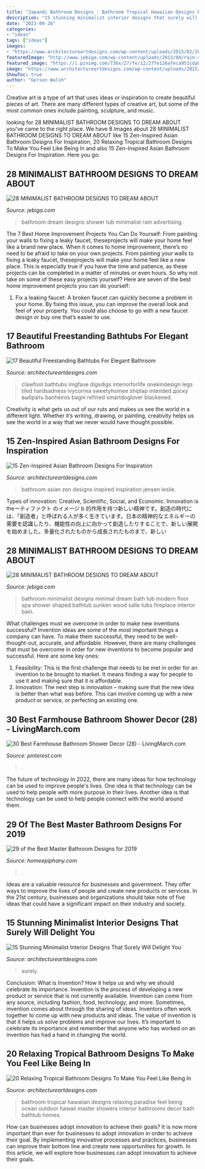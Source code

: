 ```yaml
---
title: "Japandi Bathroom Designs : Bathroom Tropical Hawaiian Designs Relaxing Paradise Feel Being Ocean Outdoor Hawaii Master Showers Interior Bathrooms Decor Bath Bathtub Homes"
description: "15 stunning minimalist interior designs that surely will delight you"
date: "2023-09-26"
categories:
- "ideas"
tags: ["ideas"]
images:
- "https://www.architectureartdesigns.com/wp-content/uploads/2015/02/20-Relaxing-Tropical-Bathroom-Designs-To-Make-You-Feel-Like-Being-In-Paradise-17.jpg"
featuredImage: "http://www.jebiga.com/wp-content/uploads/2013/04/rain-shower-tub.jpg"
featured_image: "https://i.pinimg.com/736x/27/fe/12/27fe126afeca951cda8ab6af712b5f47.jpg"
image: "https://www.architectureartdesigns.com/wp-content/uploads/2015/01/351.jpg"
ShowToc: true
author: "Gerson Walsh"
---
```



Creative art is a type of art that uses ideas or inspiration to create beautiful pieces of art. There are many different types of creative art, but some of the most common ones include painting, sculpture, and music.

	

		
looking for 28 MINIMALIST BATHROOM DESIGNS TO DREAM ABOUT you've came to the right place. We have 8 Images about 28 MINIMALIST BATHROOM DESIGNS TO DREAM ABOUT like 15 Zen-Inspired Asian Bathroom Designs For Inspiration, 20 Relaxing Tropical Bathroom Designs To Make You Feel Like Being In and also 15 Zen-Inspired Asian Bathroom Designs For Inspiration. Here you go:
		
    
## 28 MINIMALIST BATHROOM DESIGNS TO DREAM ABOUT

<img loading=lazy src="http://www.jebiga.com/wp-content/uploads/2013/04/rain-shower-tub.jpg" onerror="this.onerror=null;this.src='https://tse3.mm.bing.net/th?id=OIP.76XQNnzwhL0hvfiIKfBUpgHaLH&amp;pid=15.1';" alt="28 MINIMALIST BATHROOM DESIGNS TO DREAM ABOUT">

_Source: jebiga.com_

>bathroom dream designs shower tub minimalist rain advertising. 

	

The 7 Best Home Improvement Projects You Can Do Yourself: From painting your walls to fixing a leaky faucet, theseprojects will make your home feel like a brand new place.
When it comes to home improvement, there’s no need to be afraid to take on your own projects. From painting your walls to fixing a leaky faucet, theseprojects will make your home feel like a new place. This is especially true if you have the time and patience, as these projects can be completed in a matter of minutes or even hours. So why not take on some of these easy projects yourself? Here are seven of the best home improvement projects you can do yourself: 
1. Fix a leaking faucet: A broken faucet can quickly become a problem in your home. By fixing this issue, you can improve the overall look and feel of your property. You could also choose to go with a new faucet design or buy one that’s easier to use.


    
## 17 Beautiful Freestanding Bathtubs For Elegant Bathroom

<img loading=lazy src="https://www.architectureartdesigns.com/wp-content/uploads/2015/01/351.jpg" onerror="this.onerror=null;this.src='https://tse1.mm.bing.net/th?id=OIP.QFDpwbOuXiKX00kWkcu77gHaLF&amp;pid=15.1';" alt="17 Beautiful Freestanding Bathtubs For Elegant Bathroom">

_Source: architectureartdesigns.com_

>clawfoot bathtubs imgfave digsdigs interiorforlife onekindesign legs tiled hardsadness ivycorrea sweetyhomee shiplap intended доску выбрать banheiros bagni refined smartdoglover blackened. 

	

Creativity is what gets us out of our ruts and makes us see the world in a different light. Whether it’s writing, drawing, or painting, creativity helps us see the world in a way that we never would have thought possible.

    
## 15 Zen-Inspired Asian Bathroom Designs For Inspiration

<img loading=lazy src="https://www.architectureartdesigns.com/wp-content/uploads/2014/10/15-Zen-Inspired-Asian-Bathroom-Designs-For-Inspiration-10-630x898.jpg" onerror="this.onerror=null;this.src='https://tse2.mm.bing.net/th?id=OIP.02P3IASarQKo40KP-RtShQHaKj&amp;pid=15.1';" alt="15 Zen-Inspired Asian Bathroom Designs For Inspiration">

_Source: architectureartdesigns.com_

>bathroom asian zen designs inspired inspiration jensen leslie. 

	

Types of innovation: Creative, Scientific, Social, and Economic.
Innovation is theーティファクト のイメージ b 的作用を持つ新しい精神です。創造の時代には、「創造者」と呼ばれる人が多く生きています。日本の精神的なエネルギーの需要を認識したり、機能性の向上に向かって創造したりすることで、新しい展開を始めました。多量化されたものから成長されたものまで、新しい

    
## 28 MINIMALIST BATHROOM DESIGNS TO DREAM ABOUT

<img loading=lazy src="http://www.jebiga.com/wp-content/uploads/2013/04/minimal-design-white-bathroom.jpg" onerror="this.onerror=null;this.src='https://tse3.mm.bing.net/th?id=OIP.Scd5Cvkcnovgw6QHjuIN7QHaLH&amp;pid=15.1';" alt="28 MINIMALIST BATHROOM DESIGNS TO DREAM ABOUT">

_Source: jebiga.com_

>bathroom minimalist designs minimal dream bath tub modern floor spa shower shaped bathtub sunken wood salle tubs fireplace interior bain. 

	

What challenges must we overcome in order to make new inventions successful?
Invention ideas are some of the most important things a company can have. To make them successful, they need to be well-thought-out, accurate, and affordable. However, there are many challenges that must be overcome in order for new inventions to become popular and successful. Here are some key ones:
1. Feasibility: This is the first challenge that needs to be met in order for an invention to be brought to market. It means finding a way for people to use it and making sure that it is affordable.
2. Innovation: The next step is innovation – making sure that the new idea is better than what was before. This can involve coming up with a new product or service, or perfecting an existing one. 
    
## 30 Best Farmhouse Bathroom Shower Decor (28) - LivingMarch.com

<img loading=lazy src="https://i.pinimg.com/736x/27/fe/12/27fe126afeca951cda8ab6af712b5f47.jpg" onerror="this.onerror=null;this.src='https://tse2.mm.bing.net/th?id=OIP.5W1RTR_ixTZUOaCZ53jY4QHaJ3&amp;pid=15.1';" alt="30 Best Farmhouse Bathroom Shower Decor (28) - LivingMarch.com">

_Source: pinterest.com_

>. 

	

The future of technology
In 2022, there are many ideas for how technology can be used to improve people's lives. One idea is that technology can be used to help people with more purpose in their lives. Another idea is that technology can be used to help people connect with the world around them.

    
## 29 Of The Best Master Bathroom Designs For 2019

<img loading=lazy src="https://homeepiphany.com/wp-content/uploads/2019/06/master-bathroom-pictures_35.jpg" onerror="this.onerror=null;this.src='https://tse3.mm.bing.net/th?id=OIP.BVRGuUj4PPbEau4x6llGIwHaLF&amp;pid=15.1';" alt="29 of the Best Master Bathroom Designs for 2019">

_Source: homeepiphany.com_

>. 

	

Ideas are a valuable resource for businesses and government. They offer ways to improve the lives of people and create new products or services. In the 21st century, businesses and organizations should take note of five ideas that could have a significant impact on their industry and society.

    
## 15 Stunning Minimalist Interior Designs That Surely Will Delight You

<img loading=lazy src="https://www.architectureartdesigns.com/wp-content/uploads/2015/09/267.jpg" onerror="this.onerror=null;this.src='https://tse1.mm.bing.net/th?id=OIP.C6Tnh62GNRbesKR6FGjxwQHaFj&amp;pid=15.1';" alt="15 Stunning Minimalist Interior Designs That Surely Will Delight You">

_Source: architectureartdesigns.com_

>surely. 

	

Conclusion: What is Invention? How it helps us and why we should celebrate its importance.
Invention is the process of developing a new product or service that is not currently available. Invention can come from any source, including fashion, food, technology, and more. Sometimes, invention comes about through the sharing of ideas. Inventors often work together to come up with new products and ideas. The value of invention is that it helps us solve problems and improve our lives. It’s important to celebrate its importance and remember that anyone who has worked on an invention has had a hand in changing the world.

    
## 20 Relaxing Tropical Bathroom Designs To Make You Feel Like Being In

<img loading=lazy src="https://www.architectureartdesigns.com/wp-content/uploads/2015/02/20-Relaxing-Tropical-Bathroom-Designs-To-Make-You-Feel-Like-Being-In-Paradise-17.jpg" onerror="this.onerror=null;this.src='https://tse2.mm.bing.net/th?id=OIP.EMiWf2w25mWAY3PPZ6-QBAAAAA&amp;pid=15.1';" alt="20 Relaxing Tropical Bathroom Designs To Make You Feel Like Being In">

_Source: architectureartdesigns.com_

>bathroom tropical hawaiian designs relaxing paradise feel being ocean outdoor hawaii master showers interior bathrooms decor bath bathtub homes. 

	

How can businesses adopt innovation to achieve their goals?
It is now more important than ever for businesses to adopt innovation in order to achieve their goal. By implementing innovative processes and practices, businesses can improve their bottom line and create new opportunities for growth. In this article, we will explore how businesses can adopt innovation to achieve their goals.

